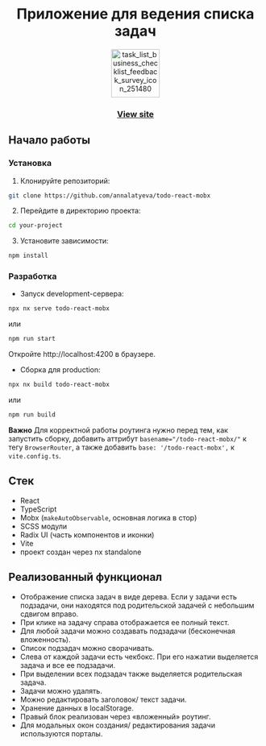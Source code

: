 <h1 align='center'>Приложение для ведения списка задач</h1>
<p align='center'><img width="96" height="96" alt="task_list_business_checklist_feedback_survey_icon_251480" src="https://github.com/user-attachments/assets/e1523dc1-e2ce-458f-8339-d6e9ce74ec59" /></p>
<h3 align="center"><a href="https://annalatyeva.github.io/word-learning-app/">View site</a></h3>

## Начало работы

### Установка
1. Клонируйте репозиторий:
```bash
git clone https://github.com/annalatyeva/todo-react-mobx
```

2. Перейдите в директорию проекта:
```bash
cd your-project
```

3. Установите зависимости:
```bash
npm install
```

### Разработка

- Запуск development-сервера:
```bash
npx nx serve todo-react-mobx
```
или
```bash
npm run start
```

Откройте http://localhost:4200 в браузере.

- Сборка для production:
```bash
npx nx build todo-react-mobx
```
или
```bash
npm run build
```
**Важно**
Для корректной работы роутинга нужно перед тем, как запустить сборку, добавить аттрибут `basename="/todo-react-mobx/"` к тегу `BrowserRouter`, а также добавить `base: '/todo-react-mobx',` к `vite.config.ts`. 

## Стек
* React
* TypeScript
* Mobx (`makeAutoObservable`, основная логика в стор)
* SCSS модули
* Radix UI (часть компонентов и иконки)
* Vite
* проект создан через nx standalone

## Реализованный функционал
* Отображение списка задач в виде дерева. Если у задачи есть подзадачи, они находятся под родительской задачей с небольшим сдвигом вправо.
* При клике на задачу справа отображается ее полный текст.
* Для любой задачи можно создавать подзадачи (бесконечная вложенность).
* Список подзадач можно сворачивать.
* Слева от каждой задачи есть чекбокс. При его нажатии выделяется задача и все ее подзадачи.
* При выделении всех подзадач также выделяется родительская задача.
* Задачи можно удалять.
* Можно редактировать заголовок/ текст задачи.
* Хранение данных в localStorage.
* Правый блок реализован через «вложенный» роутинг.
* Для модальных окон создания/ редактирования задачи используются порталы.






